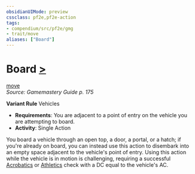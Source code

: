```yaml
---
obsidianUIMode: preview
cssclass: pf2e,pf2e-action
tags:
- compendium/src/pf2e/gmg
- trait/move
aliases: ["Board"]
---
```

# Board [>](/rules/core-rulebook/chapter-9-playing-the-game.md#Actions "Single Action")
[move](/rules/traits/move.md)  
*Source: Gamemastery Guide p. 175*  

**Variant Rule** Vehicles
- **Requirements**: You are adjacent to a point of entry on the vehicle you are attempting to board.
- **Activity**: Single Action

You board a vehicle through an open top, a door, a portal, or a hatch; if you're already on board, you can instead use this action to disembark into an empty space adjacent to the vehicle's point of entry. Using this action while the vehicle is in motion is challenging, requiring a successful [Acrobatics](/compendium/skills.md#Acrobatics) or [Athletics](/compendium/skills.md#Athletics) check with a DC equal to the vehicle's AC.